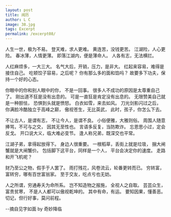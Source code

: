 ```yaml
---
layout: post
title: 阅历
author: L C
image: 38.jpg
tags: Excerpt
permalink: /excerpt08/
---
```

<iframe src="/vedio/解忧曲.mp3" autostart="true" loop="true" style="display:none"></iframe>


人生一世，极为不易。
登天难，求人更难。
黄连苦，没钱更苦。
江湖险，人心更险。
春冰薄，人情更薄。
即落江湖内，便是薄命人。
人各有志，无法横拦。

人红麻烦多，一大三大。
名气大后，开销，压力，是非大。
红起来容易，难得是接住自己。
吃顿饺子容易，之后呢？
你有那么多的面和馅吗？
故要多下功夫，保持一个好的心态。

你眼中的你和别人眼中的你，
不是一回事。
很多人不成功的原因是太尊重自己了。
刚出道不狂是没有出息的。
可是一直狂是肯定没有出息的。
无限赞美自己就是一种胆怯，
恐惧到头就是愤怒。
白衣如雪，来去如风。
刀光剑影闪过之后，
你满脸冷酷独立于高峰之巅，
傲视苍生，无比英武，
此时，孩子，你怎么下去。

不让古人，是谓有志，
不让今人，是谓不良。
小俗便雅，大雅则俗。
周围人随意捧骂，不可与之交，
因其无至性也。
言语多反复，当防欺诈。
忘恩思小过，定会反戈。
开口说大义，临大难必变节。
逢人称兄弟，既深交也平常。

江湖子弟，拿得起放得下。
身边人很重要。
一根稻草，丢街上就是垃圾，
捆大闸蟹就是大闸蟹价。
包括脚下这平台，同样是一个人，
平台会决定你的速度。
走路和开飞机呢？

财乃至公之物，假手于人罢了。
雨打残花，风卷流云，轮番更转而已。
穷转富，富转穷，哪有百世富翁家。
至于交友，吃点亏也无妨。

人之所谓，穷通寿夭为命所系。
岂不知造物之报施，
全视人之自取。
芸芸众生，富贵贫寒，
不是人人都可以傲视乾坤的。
其中有命，有运。
要知因果，懂善恶。
切记，但行好事，莫问前程。

--摘自见字如面 by 奇妙降临